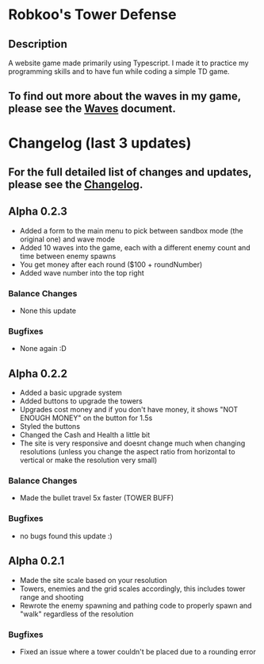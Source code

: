 # Robkoo's Tower Defense

## Description
A website game made primarily using Typescript. I made it to practice my programming skills and to have fun while coding a simple TD game.

## To find out more about the waves in my game, please see the [Waves](ENEMYWAVES.md) document.

# Changelog (last 3 updates)

## For the full detailed list of changes and updates, please see the [Changelog](CHANGELOG.md).

## Alpha 0.2.3
- Added a form to the main menu to pick between sandbox mode (the original one) and wave mode
- Added 10 waves into the game, each with a different enemy count and time between enemy spawns
- You get money after each round ($100 + roundNumber)
- Added wave number into the top right

### Balance Changes
- None this update

### Bugfixes
- None again :D

## Alpha 0.2.2
- Added a basic upgrade system
- Added buttons to upgrade the towers
- Upgrades cost money and if you don't have money, it shows "NOT ENOUGH MONEY" on the button for 1.5s
- Styled the buttons
- Changed the Cash and Health a little bit
- The site is very responsive and doesnt change much when changing resolutions (unless you change the aspect ratio from horizontal to vertical or make the resolution very small)

### Balance Changes
- Made the bullet travel 5x faster (TOWER BUFF)

### Bugfixes
- no bugs found this update :)

## Alpha 0.2.1
- Made the site scale based on your resolution
- Towers, enemies and the grid scales accordingly, this includes tower range and shooting
- Rewrote the enemy spawning and pathing code to properly spawn and "walk" regardless of the resolution

### Bugfixes
- Fixed an issue where a tower couldn't be placed due to a rounding error